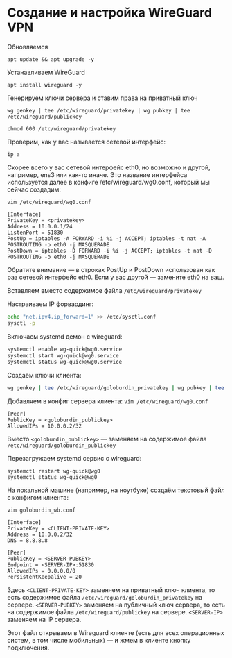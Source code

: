 # Создание и настройка WireGuard VPN

Обновляемся

`apt update && apt upgrade -y`

Устанавливаем WireGuard

`apt install wireguard -y`

Генерируем ключи сервера и ставим права на приватный ключ

`wg genkey | tee /etc/wireguard/privatekey | wg pubkey | tee /etc/wireguard/publickey`

`chmod 600 /etc/wireguard/privatekey`

Проверим, как у вас называется сетевой интерфейс:

```ip a```

Скорее всего у вас сетевой интерфейс eth0, но возможно и другой, например, ens3 или как-то иначе. Это название интерфейса используется далее в конфиге /etc/wireguard/wg0.conf, который мы сейчас создадим:

`vim /etc/wireguard/wg0.conf`

```
[Interface]
PrivateKey = <privatekey>
Address = 10.0.0.1/24
ListenPort = 51830
PostUp = iptables -A FORWARD -i %i -j ACCEPT; iptables -t nat -A POSTROUTING -o eth0 -j MASQUERADE
PostDown = iptables -D FORWARD -i %i -j ACCEPT; iptables -t nat -D POSTROUTING -o eth0 -j MASQUERADE
```

Обратите внимание — в строках PostUp и PostDown использован как раз сетевой интерфейс eth0. Если у вас другой — замените eth0 на ваш.

Вставляем вместо <privatekey> содержимое файла `/etc/wireguard/privatekey`

Настраиваем IP форвардинг:
```bash
echo "net.ipv4.ip_forward=1" >> /etc/sysctl.conf
sysctl -p
```


Включаем systemd демон с wireguard:
```bash
systemctl enable wg-quick@wg0.service
systemctl start wg-quick@wg0.service
systemctl status wg-quick@wg0.service
```

Создаём ключи клиента:
```bash
wg genkey | tee /etc/wireguard/goloburdin_privatekey | wg pubkey | tee /etc/wireguard/goloburdin_publickey
```
Добавляем в конфиг сервера клиента:
`vim /etc/wireguard/wg0.conf`

```
[Peer]
PublicKey = <goloburdin_publickey>
AllowedIPs = 10.0.0.2/32
```

Вместо `<goloburdin_publickey>` — заменяем на содержимое файла `/etc/wireguard/goloburdin_publickey`

Перезагружаем systemd сервис с wireguard:
```
systemctl restart wg-quick@wg0
systemctl status wg-quick@wg0
```

На локальной машине (например, на ноутбуке) создаём текстовый файл с конфигом клиента:

`vim goloburdin_wb.conf`

```
[Interface]
PrivateKey = <CLIENT-PRIVATE-KEY>
Address = 10.0.0.2/32
DNS = 8.8.8.8

[Peer]
PublicKey = <SERVER-PUBKEY>
Endpoint = <SERVER-IP>:51830
AllowedIPs = 0.0.0.0/0
PersistentKeepalive = 20
```

Здесь `<CLIENT-PRIVATE-KEY>` заменяем на приватный ключ клиента, то есть содержимое файла `/etc/wireguard/goloburdin_privatekey` на сервере. `<SERVER-PUBKEY>` заменяем на публичный ключ сервера, то есть на содержимое файла `/etc/wireguard/publickey` на сервере. `<SERVER-IP>` заменяем на IP сервера.

Этот файл открываем в Wireguard клиенте (есть для всех операционных систем, в том числе мобильных) — и жмем в клиенте кнопку подключения.

